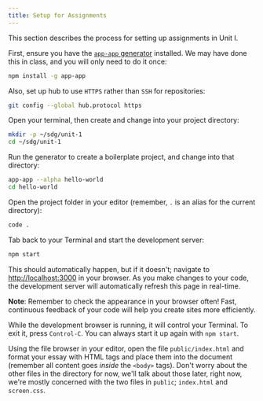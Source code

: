 ```yaml
---
title: Setup for Assignments
---
```


This section describes the process for setting up assignments in Unit I.

First, ensure you have the [`app-app` generator](https://github.com/suncoast-devs/app-app) installed. We may have done
this in class, and you will only need to do it once:

```sh
npm install -g app-app
```

Also, set up hub to use `HTTPS` rather than `SSH` for repositories:

```sh
git config --global hub.protocol https
```

Open your terminal, then create and change into your project directory:

```sh
mkdir -p ~/sdg/unit-1
cd ~/sdg/unit-1
```

Run the generator to create a boilerplate project, and change into that directory:

```sh
app-app --alpha hello-world
cd hello-world
```

Open the project folder in your editor (remember, `.` is an alias for the current directory):

```sh
code .
```

Tab back to your Terminal and start the development server:

```sh
npm start
```

This should automatically happen, but if it doesn't; navigate to [http://localhost:3000](http://localhost:3000) in your browser. As you make changes to your code, the development server will automatically refresh this page in real-time.

**Note**: Remember to check the appearance in your browser often! Fast, continuous feedback of your code will help
you create sites more efficiently.

While the development browser is running, it will control your Terminal. To exit it, press `Control-C`. You can always start it up again with `npm start`.

Using the file browser in your editor, open the file `public/index.html` and format your essay with HTML tags and place them into the document (remember all content goes _inside_ the `<body>` tags). Don't worry about the other files in the directory for now, we'll talk about those later, right now, we're mostly concerned with the two files in `public`; `index.html` and `screen.css`.
